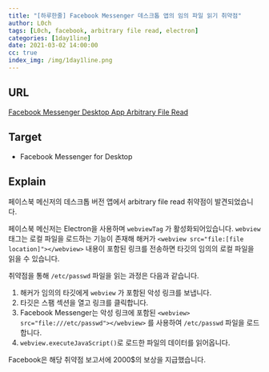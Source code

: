 ```yaml
---
title: "[하루한줄] Facebook Messenger 데스크톱 앱의 임의 파일 읽기 취약점"
author: L0ch
tags: [L0ch, facebook, arbitrary file read, electron]
categories: [1day1line]
date: 2021-03-02 14:00:00
cc: true
index_img: /img/1day1line.png
---
```


## URL

[Facebook Messenger Desktop App Arbitrary File Read](https://medium.com/@renwa/facebook-messenger-desktop-app-arbitrary-file-read-db2374550f6d)

## Target

- Facebook Messenger for Desktop

## Explain

페이스북 메신저의 데스크톱 버전 앱에서 arbitrary file read 취약점이 발견되었습니다.

페이스북 메신저는 Electron을 사용하며 `webviewTag` 가 활성화되어있습니다. `webview` 태그는 로컬 파일을 로드하는 기능이 존재해 해커가 `<webview src="file:[file location]"></webview>` 내용이 포함된 링크를 전송하면 타깃의 임의의 로컬 파일을 읽을 수 있습니다.

취약점을 통해 `/etc/passwd` 파일을 읽는 과정은 다음과 같습니다.

1. 해커가 임의의 타깃에게 `webview` 가 포함된 악성 링크를 보냅니다.
2. 타깃은 스팸 섹션을 열고 링크를 클릭합니다.
3. Facebook Messenger는 악성 링크에 포함된 `<webview> src="file:///etc/passwd"></webview>` 를 사용하여 `/etc/passwd` 파일을 로드합니다.
4. `webview.executeJavaScript()`로 로드한 파일의 데이터를 읽어옵니다.

Facebook은 해당 취약점 보고서에 2000$의 보상을 지급했습니다.


